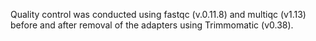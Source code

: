 Quality control was conducted using fastqc (v.0.11.8) and multiqc (v1.13) before and after removal of the adapters using Trimmomatic (v0.38). 

